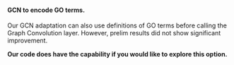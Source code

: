 
#### GCN to encode GO terms.

Our GCN adaptation can also use definitions of GO terms before calling the Graph Convolution layer.
However, prelim results did not show significant improvement.

**Our code does have the capability if you would like to explore this option.**
